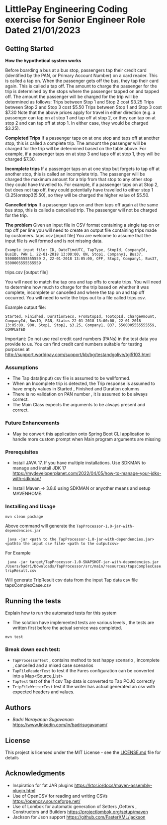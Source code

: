 # LittlePay Engineering Coding exercise for Senior Engineer Role Dated 21/01/2023


## Getting Started

**How the hypothetical system works**

Before boarding a bus at a bus stop, passengers tap their credit card (identified by the PAN, or Primary
Account Number) on a card reader. This is called a tap on. When the passenger gets off the bus, they tap their
card again. This is called a tap off. The amount to charge the passenger for the trip is determined by the stops
where the passenger tapped on and tapped off. The amount the passenger will be charged for the trip will be
determined as follows:
Trips between Stop 1 and Stop 2 cost $3.25
Trips between Stop 2 and Stop 3 cost $5.50
Trips between Stop 1 and Stop 3 cost $7.30
Note that the above prices apply for travel in either direction (e.g. a passenger can tap on at stop 1 and tap off
at stop 2, or they can tap on at stop 2 and can tap off at stop 1. In either case, they would be charged $3.25).

**Completed Trips**
If a passenger taps on at one stop and taps off at another stop, this is called a complete trip. The amount the
passenger will be charged for the trip will be determined based on the table above. For example, if a passenger
taps on at stop 3 and taps off at stop 1, they will be charged $7.30.

**Incomplete trips**
If a passenger taps on at one stop but forgets to tap off at another stop, this is called an incomplete trip. The
passenger will be charged the maximum amount for a trip from that stop to any other stop they could have
travelled to. For example, if a passenger taps on at Stop 2, but does not tap off, they could potentially have
travelled to either stop 1 ($3.25) or stop 3 ($5.50), so they will be charged the higher value of $5.50.

**Cancelled trips**
If a passenger taps on and then taps off again at the same bus stop, this is called a cancelled trip. The
passenger will not be charged for the trip.

**The problem**
Given an input file in CSV format containing a single tap on or tap off per line you will need to create an output
file containing trips made by customers.
taps.csv [input file]
You are welcome to assume that the input file is well formed and is not missing data.

`Example input file:
ID, DateTimeUTC, TapType, StopId, CompanyId, BusID, PAN
1, 22-01-2018 13:00:00, ON, Stop1, Company1, Bus37, 5500005555555559
2, 22-01-2018 13:05:00, OFF, Stop2, Company1, Bus37, 5500005555555559`

trips.csv [output file]

You will need to match the tap ons and tap offs to create trips. You will need to determine how much to
charge for the trip based on whether it was complete, incomplete or cancelled and where the tap on and tap
off occurred. You will need to write the trips out to a file called trips.csv.

Example output file:

`Started, Finished, DurationSecs, FromStopId, ToStopId, ChargeAmount, CompanyId, BusID, PAN,
Status
22-01-2018 13:00:00, 22-01-2018 13:05:00, 900, Stop1, Stop2, $3.25, Company1, B37,
5500005555555559, COMPLETED`

Important: Do not use real credit card numbers (PANs) in the test data you provide to us.
You can find credit card numbers suitable for testing purposes at
http://support.worldpay.com/support/kb/bg/testandgolive/tgl5103.html

### Assumptions 
* The Tap data(input) csv file is assumed to be wellformed.
* When an Incomplete trip is detected, the Trip response is assumed to have empty values in Started , Finished and Duration columns
* There is no validation on PAN number , it is assumed to be always correct.
* The Main Class expects the arguments to be always present and correct. 

### Future Enhancements 
* May be convert this application onto Spring Boot CLI application to handle more custom prompt when Main program arguments are missing


### Prerequisites

* Install JAVA 17.
    If you have multiple installations. 
     Use SDKMAN to manage and install JDK 17
     https://mydeveloperplanet.com/2022/04/05/how-to-manage-your-jdks-with-sdkman/ 

* Install Maven => 3.8.6 using SDKMAN or anyother means and setup MAVENHOME.


### Installing and Usage

```
mvn clean package
```
Above command will generate the `TapProcessor-1.0-jar-with-dependencies.jar`

```
 java -jar <path to the TapProcessor-1.0-jar-with-dependencies.jar> <pathto the input csv file> <path to the outputcsv> 

```

For Example 

```
 java -jar target/TapProcessor-1.0-SNAPSHOT-jar-with-dependencies.jar /Users/badri/Downloads/TapProcessor/src/main/resources/tapsComplexCase.csv tripResult.csv 

```

Will generate TripResult csv data from the input Tap data csv file tapsComplexCase.csv
## Running the tests

Explain how to run the automated tests for this system
* The solution have implemented tests are various levels , the tests are written
first before the actual service was completed. 

```
mvn test
```

### Break down each test:

 
* `TapProcessorTest` , contains method to test happy scenario , incomplete , cancelled
and a mixed case scenarios
* `TapFileReaderTest` to test if the Fares configuration can be converted into a Map<Source,List<Fares>>
* `TapTest` test of the if csv Tap data is converted to Tap POJO correctly
* `TripFileWriterTest` test if the writer has actual generated an csv with expected headers and values. 


## Authors

* *Badri Narayanan Sugavanam* https://www.linkedin.com/in/badrisugavanam/


## License

This project is licensed under the MIT License - see the [LICENSE.md](LICENSE.md) file for details

## Acknowledgments

* Inspiration for fat JAR plugins
  https://ktor.io/docs/maven-assembly-plugin.html
* Use of OpenCSV for reading and writing CSVs
  https://opencsv.sourceforge.net/
* Use of Lombok for automatic generation of Setters ,Getters ,
  Constructors and Builders
  https://projectlombok.org/setup/maven
* Jackson for Json support
  https://github.com/FasterXML/jackson
  



